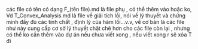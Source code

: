 các file có tên có dạng F_(tên file).md là file phụ , có thể thêm vào hoặc ko, Vd T_Convex_Analysis.md là file về giải tích lồi, nói về lý thuyết và chứng minh đầy đủ các tính chất , định lý của hàm lồi...v.v, về cơ bản là các file như này cung cấp cơ sở lý thuyết chặt chẽ hơn cho các file còn lại , nhưng có thể ko cần thêm vào dự án nếu chưa viết xong , nếu viết xong r sẽ xóa T đi